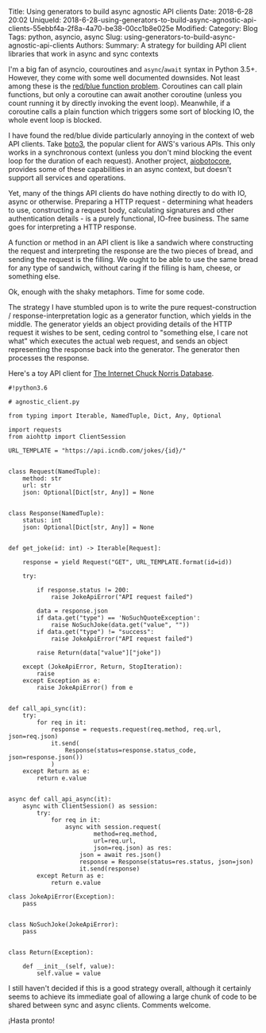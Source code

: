 Title: Using generators to build async agnostic API clients
Date: 2018-6-28 20:02
UniqueId: 2018-6-28-using-generators-to-build-async-agnostic-api-clients-55ebbf4a-2f8a-4a70-be38-00cc1b8e025e
Modified:
Category: Blog
Tags: python, asyncio, async
Slug: using-generators-to-build-async-agnostic-api-clients
Authors:
Summary: A strategy for building API client libraries that work in async and sync contexts

I'm a big fan of asyncio, couroutines and `async`/`await` syntax in
Python 3.5+. However, they come with some well documented downsides. Not least
among these is the
[red/blue function problem](http://journal.stuffwithstuff.com/2015/02/01/what-color-is-your-function/).
Coroutines can call plain functions, but only a coroutine can await another
coroutine (unless you count running it by directly invoking the event loop).
Meanwhile, if a coroutine calls a plain function which triggers some sort of
blocking IO, the whole event loop is blocked.

I have found the red/blue divide particularly annoying in the context of web
API clients. Take [boto3](https://boto3.readthedocs.io/), the popular client for
AWS's various APIs. This only works in a synchronous context (unless you don't
mind blocking the event loop for the duration of each request). Another project,
[aiobotocore](https://github.com/aio-libs/aiobotocore), provides some of these
capabilities in an async context, but doesn't support all services and operations.

Yet, many of the things API clients do have nothing directly to do with IO,
async or otherwise. Preparing a HTTP request - determining what headers to
use, constructing a request body, calculating signatures and other
authentication details - is a purely functional, IO-free business.
The same goes for interpreting a HTTP response.

A function or method in an API client is like a sandwich where constructing
the request and interpreting the response are the two pieces of bread, and sending
the request is the filling. We ought to be able to use the same bread for any
type of sandwich, without caring if the filling is ham, cheese, or something else.

Ok, enough with the shaky metaphors. Time for some code.

The strategy I have stumbled upon is to write the pure
request-construction / response-interpretation logic as a generator function,
which yields in the middle. The generator yields an object providing details of
the HTTP request it wishes to be sent, ceding control to "something else, I care not
what" which executes the actual web request, and sends an object representing the response
back into the generator. The generator then processes the response.

Here's a toy API client for [The Internet Chuck Norris Database](http://www.icndb.com/).

    #!python3.6

    # agnostic_client.py

    from typing import Iterable, NamedTuple, Dict, Any, Optional

    import requests
    from aiohttp import ClientSession

    URL_TEMPLATE = "https://api.icndb.com/jokes/{id}/"


    class Request(NamedTuple):
        method: str
        url: str
        json: Optional[Dict[str, Any]] = None


    class Response(NamedTuple):
        status: int
        json: Optional[Dict[str, Any]] = None


    def get_joke(id: int) -> Iterable[Request]:

        response = yield Request("GET", URL_TEMPLATE.format(id=id))

        try:

            if response.status != 200:
                raise JokeApiError("API request failed")

            data = response.json
            if data.get("type") == 'NoSuchQuoteException':
                raise NoSuchJoke(data.get("value", ""))
            if data.get("type") != "success":
                raise JokeApiError("API request failed")

            raise Return(data["value"]["joke"])

        except (JokeApiError, Return, StopIteration):
            raise
        except Exception as e:
            raise JokeApiError() from e


    def call_api_sync(it):
        try:
            for req in it:
                response = requests.request(req.method, req.url, json=req.json)
                it.send(
                    Response(status=response.status_code, json=response.json())
                )
        except Return as e:
            return e.value


    async def call_api_async(it):
        async with ClientSession() as session:
            try:
                for req in it:
                    async with session.request(
                            method=req.method,
                            url=req.url,
                            json=req.json) as res:
                        json = await res.json()
                        response = Response(status=res.status, json=json)
                        it.send(response)
            except Return as e:
                return e.value

    class JokeApiError(Exception):
        pass


    class NoSuchJoke(JokeApiError):
        pass


    class Return(Exception):

        def __init__(self, value):
            self.value = value


I still haven't decided if this is a good strategy overall, although it
certainly seems to achieve its immediate goal of allowing a large chunk of
code to be shared between sync and async clients. Comments welcome.

¡Hasta pronto!
